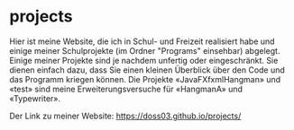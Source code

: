 # projects
Hier ist meine Website, die ich in Schul- und Freizeit realisiert habe und einige meiner Schulprojekte (im Ordner "Programs" einsehbar) abgelegt. 
Einige meiner  Projekte sind je nachdem unfertig oder eingeschränkt.
Sie dienen einfach dazu, dass Sie einen kleinen Überblick über den Code und das Programm kriegen können.
Die Projekte «JavaFXfxmlHangman» und «test» sind meine Erweiterungsversuche für «HangmanA» und «Typewriter».

Der Link zu meiner Website: https://doss03.github.io/projects/
